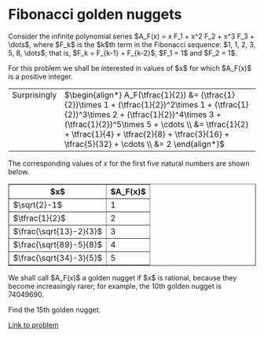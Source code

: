 # Fibonacci golden nuggets

<p>Consider the infinite polynomial series $A_F(x) = x F_1 + x^2 F_2 + x^3 F_3 + \dots$, where $F_k$ is the $k$th term in the Fibonacci sequence: $1, 1, 2, 3, 5, 8, \dots$; that is, $F_k = F_{k-1} + F_{k-2}$, $F_1 = 1$ and $F_2 = 1$.</p>
<p>For this problem we shall be interested in values of $x$ for which $A_F(x)$ is a positive integer.</p>

<table class="p236" cellpadding="0" cellspacing="0" border="0"><tr><td valign="top">Surprisingly</td><td>$\begin{align*} 
A_F(\tfrac{1}{2})
 &amp;= (\tfrac{1}{2})\times 1 + (\tfrac{1}{2})^2\times 1 + (\tfrac{1}{2})^3\times 2 + (\tfrac{1}{2})^4\times 3 + (\tfrac{1}{2})^5\times 5 + \cdots \\ 
 &amp;= \tfrac{1}{2} + \tfrac{1}{4} + \tfrac{2}{8} + \tfrac{3}{16} + \tfrac{5}{32} + \cdots \\
 &amp;= 2
\end{align*}$</td>
</tr></table><p>The corresponding values of <i>x</i> for the first five natural numbers are shown below.</p>
<div class="center">
<table cellspacing="0" cellpadding="2" border="1" align="center"><tr><th>$x$</th><th width="50">$A_F(x)$</th>
</tr><tr><td>$\sqrt{2}-1$</td><td>1</td>
</tr><tr><td>$\tfrac{1}{2}$</td><td>2</td>
</tr><tr><td>$\frac{\sqrt{13}-2}{3}$</td><td>3</td>
</tr><tr><td>$\frac{\sqrt{89}-5}{8}$</td><td>4</td>
</tr><tr><td>$\frac{\sqrt{34}-3}{5}$</td><td>5</td>
</tr></table></div>
<p>We shall call $A_F(x)$ a golden nugget if $x$ is rational, because they become increasingly rarer; for example, the 10th golden nugget is 74049690.</p>
<p>Find the 15th golden nugget.</p>

[Link to problem](https://projecteuler.net/problem=137)
